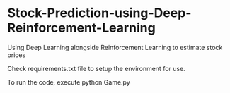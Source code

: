 # Stock-Prediction-using-Deep-Reinforcement-Learning
Using Deep Learning alongside Reinforcement Learning to estimate stock prices

Check requirements.txt file to setup the environment for use.

To run the code, execute
python Game.py
